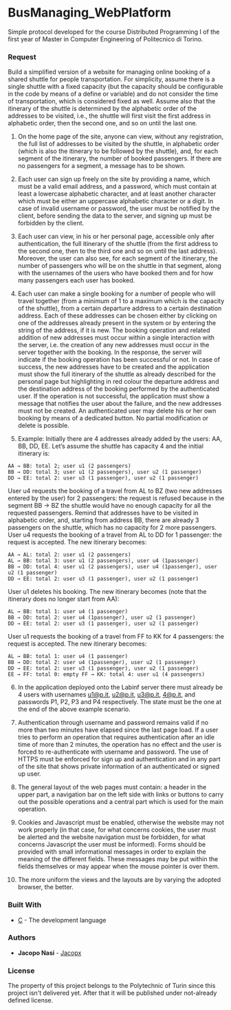 # BusManaging_WebPlatform
Simple protocol developed for the course Distributed Programming I of the first year of Master in Computer Engineering of Politecnico di Torino.

### Request
Build a simplified version of a website for managing online booking of a shared shuttle for people transportation. For simplicity, assume there is a single shuttle with a fixed capacity (but the capacity should be configurable in the code by means of a define or variable) and do not consider the time of transportation, which is considered fixed as well.
Assume also that the itinerary of the shuttle is determined by the alphabetic order of the addresses to be visited, i.e., the shuttle will first visit the first address in alphabetic order, then the second one, and so on until the last one.

1. On the home page of the site, anyone can view, without any registration, the full list of addresses to be visited by the shuttle, in alphabetic order (which is also the itinerary to be followed by the shuttle), and, for each segment of the itinerary, the number of booked passengers. If there are no passengers for a segment, a message has to be shown.

2. Each user can sign up freely on the site by providing a name, which must be a valid email address, and a password, which must contain at least a lowercase alphabetic character, and at least another character which must be either an uppercase alphabetic character or a digit. In case of invalid username or password, the user must be notified by the client, before sending the data to the server, and signing up must be forbidden by the client.

3. Each user can view, in his or her personal page, accessible only after authentication, the full itinerary of the shuttle (from the first address to the second one, then to the third one and so on until the last address). Moreover, the user can also see, for each segment of the itinerary, the number of passengers who will be on the shuttle in that segment, along with the usernames of the users who have booked them and for how many passengers each user has booked.

4. Each user can make a single booking for a number of people who will travel together (from a minimum of 1 to a maximum which is the capacity of the shuttle), from a certain departure address to a certain destination address. Each of these addresses can be chosen either by clicking on one of the addresses already present in the system or by entering the string of the address, if it is new. The booking operation and related addition of new addresses must occur within a single interaction with the server, i.e. the creation of any new addresses must occur in the server together with the booking. In the response, the server will indicate if the booking operation has been successful or not. In case of success, the new addresses have to be created and the application must show the full itinerary of the shuttle as already described for the personal page but highlighting in red colour the departure address and the destination address of the booking performed by the authenticated user. If the operation is not successful, the application must show a message that notifies the user about the failure, and the new addresses must not be created. An authenticated user may delete his or her own booking by means of a dedicated button. No partial modification or delete is possible.

5. Example:
Initially there are 4 addresses already added by the users: AA, BB, DD, EE.
Let’s assume the shuttle has capacity 4 and the initial itinerary is:
```
AA → BB: total 2; user u1 (2 passengers)
BB → DD: total 3; user u1 (2 passengers), user u2 (1 passenger)
DD → EE: total 2: user u3 (1 passenger), user u2 (1 passenger)
```
User u4 requests the booking of a travel from AL to BZ (two new addresses entered by the user) for 2 passengers: the request is refused because in the segment BB → BZ the shuttle would have no enough capacity for all the requested passengers. Remind that addresses have to be visited in alphabetic order, and, starting from address BB, there are already 3 passengers on the shuttle, which has no capacity for 2 more passengers.
User u4 requests the booking of a travel from AL to DD for 1 passenger: the request is accepted. The new itinerary becomes:
```
AA → AL: total 2: user u1 (2 passengers) 
AL → BB: total 3: user u1 (2 passengers), user u4 (1passenger) 
BB → DD: total 4: user u1 (2 passengers), user u4 (1passenger), user u2 (1 passenger) 
DD → EE: total 2: user u3 (1 passenger), user u2 (1 passenger) 
```
User u1 deletes his booking. The new itinerary becomes (note that the itinerary does no longer start from AA):
```
AL → BB: total 1: user u4 (1 passenger) 
BB → DD: total 2: user u4 (1passenger), user u2 (1 passenger) 
DD → EE: total 2: user u3 (1 passenger), user u2 (1 passenger) 
```
User u1 requests the booking of a travel from FF to KK for 4 passengers: the request is accepted. The new itinerary becomes:
```
AL → BB: total 1: user u4 (1 passenger) 
BB → DD: total 2: user u4 (1passenger), user u2 (1 passenger) 
DD → EE: total 2: user u3 (1 passenger), user u2 (1 passenger) 
EE → FF: total 0: empty FF → KK: total 4: user u1 (4 passengers)
```
6. In the application deployed onto the Labinf server there must already be 4 users with usernames u1@p.it, u2@p.it, u3@p.it, 4@p.it, and passwords P1, P2, P3 and P4 respectively. The state must be the one at the end of the above example scenario.

7. Authentication through username and password remains valid if no more than two minutes have elapsed since the last page load. If a user tries to perform an operation that requires authentication after an idle time of more than 2 minutes, the operation has no effect and the user is forced to re-authenticate with username and password. The use of HTTPS must be enforced for sign up and authentication and in any part of the site that shows private information of an authenticated or signed up user.

8. The general layout of the web pages must contain: a header in the upper part, a navigation bar on the left side with links or buttons to carry out the possible operations and a central part which is used for the main operation.

9. Cookies and Javascript must be enabled, otherwise the website may not work properly (in that case, for what concerns cookies, the user must be alerted and the website navigation must be forbidden, for what concerns Javascript the user must be informed). Forms should be provided with small informational messages in order to explain the meaning of the different fields. These messages may be put within the fields themselves or may appear when the mouse pointer is over them.

10. The more uniform the views and the layouts are by varying the adopted browser, the better.

### Built With
* [C](https://en.wikipedia.org/wiki/C_(programming_language)) - The development language

### Authors
* **Jacopo Nasi** - [Jacopx](https://github.com/Jacopx)

### License
The property of this project belongs to the Polytechnic of Turin since this project isn't delivered yet. After that it will be published under not-already defined license.